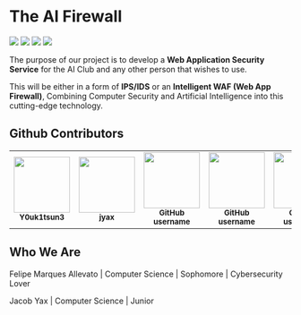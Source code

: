 <h1>The AI Firewall</h1>
<p>
  <img src="https://img.shields.io/github/license/MSU-AI/AI-firewall?color=%237CFC00">
  <img src="https://img.shields.io/github/contributors/MSU-AI/AI-firewall?color=%23ccff00">
  <img src="https://img.shields.io/github/stars/MSU-AI/AI-firewall?color=%237CFC00">
  <img src="https://img.shields.io/github/commit-activity/m/MSU-AI/AI-firewall?color=%23ccff00">
</p>

The purpose of our project is to develop a **Web Application Security Service** for the AI Club and any other person that wishes to use. 

This will be either in a form of **IPS/IDS** or an **Intelligent WAF (Web App Firewall)**, Combining Computer Security and Artificial Intelligence into this cutting-edge technology.

<h2>Github Contributors</h2>

<table>
  <tbody>
    <tr>
      <td align="center">
        <a href="https://github.com/Y0uk1tsun3">
        <img src="https://avatars.githubusercontent.com/u/95195316" width="100px;">
        </a><br/>
        <small><b>Y0uk1tsun3</b></small>
      </td>
      <td align="center">
        <a href="https://github.com/jyax">
        <img src="https://avatars.githubusercontent.com/u/86649500" width="100px;">
        </a><br/>
        <small><b>jyax</b></small>
      </td>
      <td align="center">
        <a href="https://github.com/features/copilot">
        <img src="https://github.githubassets.com/images/modules/site/copilot/copilot.png" width="100px;">
        </a><br/>
        <small><b>GitHub username</b></small>
      </td>
      <td align="center">
        <a href="https://github.com/features/copilot">
        <img src="https://github.githubassets.com/images/modules/site/copilot/copilot.png" width="100px;">
        </a><br/>
        <small><b>GitHub username</b></small>
      </td>
      <td align="center">
        <a href="https://github.com/features/copilot">
        <img src="https://github.githubassets.com/images/modules/site/copilot/copilot.png" width="100px;">
        </a><br/>
        <small><b>GitHub username</b></small>
      </td>
      <td align="center">
        <a href="https://github.com/features/copilot">
        <img src="https://github.githubassets.com/images/modules/site/copilot/copilot.png" width="100px;">
        </a><br/>
        <small><b>GitHub username</b></small>
      </td>
    </tr>
  </tbody>
</table>

<h2>Who We Are</h2>
Felipe Marques Allevato | Computer Science | Sophomore | Cybersecurity Lover
<p>Jacob Yax | Computer Science | Junior</p>
